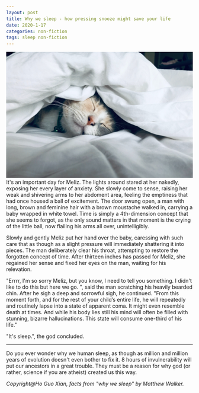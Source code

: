```yaml
---
layout: post
title: Why we sleep - how pressing snooze might save your life
date: 2020-1-17
categories: non-fiction
tags: sleep non-fiction
---
```

<img src="/images/fulls/cat-sleep.jpg" class="fit image"> 
It's an important day for Meliz. The lights around stared at her nakedly, exposing her every layer of anxiety. She slowly come to sense, raising her weak and shivering arms to her abdoment area, feeling the emptiness that had once housed a ball of excitement. The door swung open, a man with long, brown and feminine hair with a brown moustache walked in, carrying a baby wrapped in white towel. Time is simply a 4th-dimension concept that she seems to forgot, as the only sound matters in that moment is the crying of the little ball, now flailing his arms all over, unintelligibly.

Slowly and gently Meliz put her hand over the baby, caressing with such care that as though as a slight pressure will immediately shattering it into pieces. The man deliberately clear his throat, attempting to restore the forgotten concept of time. After thirteen inches has passed for Meliz, she regained her sense and fixed her eyes on the man, waiting for his relevation.

"Errrr, I'm so sorry Meliz, but you know, I need to tell you something. I didn't like to do this but here we go. ", said the man scratching his heavily bearded chin. After he sigh a deep and sorrowful sigh, he continued.
"From this moment forth, and for the rest of your child’s entire life, he will repeatedly and routinely lapse into a state of apparent coma. It might even resemble death at times. And while his body lies still his mind will often be filled with stunning, bizarre hallucinations. This state will consume one-third of his life."

"It's sleep.", the god concluded.

---

Do you ever wonder why we human sleep, as though as million and million years of evolution doesn't even bother to fix it. 8 hours of invulnerability will put our ancestors in a great trouble. They must be a reason for why god (or rather, science if you are atheist) created us this way.

*Copyright@Ho Guo Xian, facts from "why we sleep" by Matthew Walker.*
